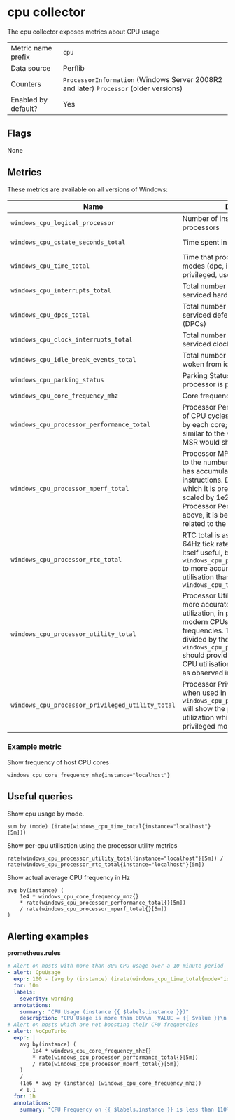 # cpu collector

The cpu collector exposes metrics about CPU usage

|||
-|-
Metric name prefix  | `cpu`
Data source         | Perflib
Counters            | `ProcessorInformation` (Windows Server 2008R2 and later) `Processor` (older versions)
Enabled by default? | Yes

## Flags

None

## Metrics
These metrics are available on all versions of Windows:

| Name                                             | Description                                                                                                                                                                                                                                                                                                                         | Type    | Labels          |
|--------------------------------------------------|-------------------------------------------------------------------------------------------------------------------------------------------------------------------------------------------------------------------------------------------------------------------------------------------------------------------------------------|---------|-----------------|
| `windows_cpu_logical_processor`                  | Number of installed logical processors                                                                                                                                                                                                                                                                                              | counter | `core`, `state` |
| `windows_cpu_cstate_seconds_total`               | Time spent in low-power idle states                                                                                                                                                                                                                                                                                                 | counter | `core`, `state` |
| `windows_cpu_time_total`                         | Time that processor spent in different modes (dpc, idle, interrupt, privileged, user)                                                                                                                                                                                                                                               | counter | `core`, `mode`  |
| `windows_cpu_interrupts_total`                   | Total number of received and serviced hardware interrupts                                                                                                                                                                                                                                                                           | counter | `core`          |
| `windows_cpu_dpcs_total`                         | Total number of received and serviced deferred procedure calls (DPCs)                                                                                                                                                                                                                                                               | counter | `core`          |
| `windows_cpu_clock_interrupts_total`             | Total number of received and serviced clock tick interrupts                                                                                                                                                                                                                                                                         | counter | `core`          |
| `windows_cpu_idle_break_events_total`            | Total number of time processor was woken from idle                                                                                                                                                                                                                                                                                  | counter | `core`          |
| `windows_cpu_parking_status`                     | Parking Status represents whether a processor is parked or not                                                                                                                                                                                                                                                                      | gauge   | `core`          |
| `windows_cpu_core_frequency_mhz`                 | Core frequency in megahertz                                                                                                                                                                                                                                                                                                         | gauge   | `core`          |
| `windows_cpu_processor_performance_total`        | Processor Performance is the number of CPU cycles executing instructions by each core; it is believed to be similar to the value that the APERF MSR would show, were it exposed                                                                                                                                                     | counter | `core`          |
| `windows_cpu_processor_mperf_total`              | Processor MPerf Total is proportioanl to the number of TSC ticks each core has accumulated while executing instructions. Due to the manner in which it is presented, it should be scaled by 1e2 to properly line up with Processor Performance Total. As above, it is believed to be closely related to the MPERF MSR.              | counter | `core`          |
| `windows_cpu_processor_rtc_total`                | RTC total is assumed to represent the 64Hz tick rate in Windows. It is not by itself useful, but can be used with `windows_cpu_processor_utility_total` to more accurately measure CPU utilisation than with `windows_cpu_time_total`                                                                                               | counter | `core`          |
| `windows_cpu_processor_utility_total`            | Processor Utility Total is a newer, more accurate measure of CPU utilization, in particular handling modern CPUs with variant CPU frequencies. The rate of this counter divided by the rate of `windows_cpu_processor_rtc_total` should provide an accurate view of CPU utilisation on modern systems, as observed in Task Manager. | counter | `core`          |
| `windows_cpu_processor_privileged_utility_total` | Processor Privileged Utility Total, when used in a similar fashion to `windows_cpu_processor_utility_total` will show the portion of CPU utilization which is happening in privileged mode.                                                                                                                                         | counter | `core`          |

### Example metric
Show frequency of host CPU cores
```
windows_cpu_core_frequency_mhz{instance="localhost"}
```

## Useful queries
Show cpu usage by mode.
```
sum by (mode) (irate(windows_cpu_time_total{instance="localhost"}[5m]))
```
Show per-cpu utilisation using the processor utility metrics
```
rate(windows_cpu_processor_utility_total{instance="localhost"}[5m]) / rate(windows_cpu_processor_rtc_total{instance="localhost"}[5m])
```
Show actual average CPU frequency in Hz
```
avg by(instance) (
    1e4 * windows_cpu_core_frequency_mhz{}
    * rate(windows_cpu_processor_performance_total{}[5m])
    / rate(windows_cpu_processor_mperf_total{}[5m])
)
```


## Alerting examples
**prometheus.rules**
```yaml
# Alert on hosts with more than 80% CPU usage over a 10 minute period
- alert: CpuUsage
  expr: 100 - (avg by (instance) (irate(windows_cpu_time_total{mode="idle"}[2m])) * 100) > 80
  for: 10m
  labels:
    severity: warning
  annotations:
    summary: "CPU Usage (instance {{ $labels.instance }})"
    description: "CPU Usage is more than 80%\n  VALUE = {{ $value }}\n  LABELS: {{ $labels }}"
# Alert on hosts which are not boosting their CPU frequencies
- alert: NoCpuTurbo
  expr: |
    avg by(instance) (
        1e4 * windows_cpu_core_frequency_mhz{}
        * rate(windows_cpu_processor_performance_total{}[5m])
        / rate(windows_cpu_processor_mperf_total{}[5m])
    )
    /
    (1e6 * avg by (instance) (windows_cpu_core_frequency_mhz))
    < 1.1
  for: 1h
  annotations:
    summary: "CPU Frequency on {{ $labels.instance }} is less than 110% of base frequency, suggesting it is not able to boost.
```
